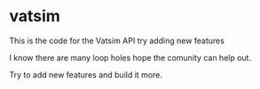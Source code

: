 vatsim
======

This is the code for the Vatsim API try adding new features

I know there are many loop holes hope the comunity can help out.

Try to add new features and build it more.
